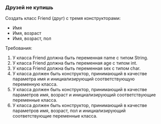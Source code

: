 
### Друзей не купишь

Создать класс Friend (друг) с тремя конструкторами:
- Имя
- Имя, возраст
- Имя, возраст, пол


Требования:
1.	У класса Friend должна быть переменная name с типом String.
2.	У класса Friend должна быть переменная age с типом int.
3.	У класса Friend должна быть переменная sex с типом char.
4.	У класса должен быть конструктор, принимающий в качестве параметра имя и инициализирующий соответствующую переменную класса.
5.	У класса должен быть конструктор, принимающий в качестве параметров имя, возраст и инициализирующий соответствующие переменные класса.
6.	У класса должен быть конструктор, принимающий в качестве параметров имя, возраст, пол и инициализирующий соответствующие переменные класса.


